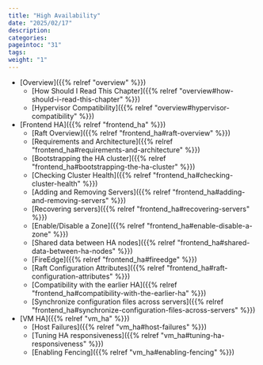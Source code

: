 ```yaml
---
title: "High Availability"
date: "2025/02/17"
description:
categories:
pageintoc: "31"
tags:
weight: "1"
---
```


<a id="high-availability"></a>

<a id="ha"></a>

<!--# High Availability -->

* [Overview]({{% relref "overview" %}})
  * [How Should I Read This Chapter]({{% relref "overview#how-should-i-read-this-chapter" %}})
  * [Hypervisor Compatibility]({{% relref "overview#hypervisor-compatibility" %}})
* [Frontend HA]({{% relref "frontend_ha" %}})
  * [Raft Overview]({{% relref "frontend_ha#raft-overview" %}})
  * [Requirements and Architecture]({{% relref "frontend_ha#requirements-and-architecture" %}})
  * [Bootstrapping the HA cluster]({{% relref "frontend_ha#bootstrapping-the-ha-cluster" %}})
  * [Checking Cluster Health]({{% relref "frontend_ha#checking-cluster-health" %}})
  * [Adding and Removing Servers]({{% relref "frontend_ha#adding-and-removing-servers" %}})
  * [Recovering servers]({{% relref "frontend_ha#recovering-servers" %}})
  * [Enable/Disable a Zone]({{% relref "frontend_ha#enable-disable-a-zone" %}})
  * [Shared data between HA nodes]({{% relref "frontend_ha#shared-data-between-ha-nodes" %}})
  * [FireEdge]({{% relref "frontend_ha#fireedge" %}})
  * [Raft Configuration Attributes]({{% relref "frontend_ha#raft-configuration-attributes" %}})
  * [Compatibility with the earlier HA]({{% relref "frontend_ha#compatibility-with-the-earlier-ha" %}})
  * [Synchronize configuration files across servers]({{% relref "frontend_ha#synchronize-configuration-files-across-servers" %}})
* [VM HA]({{% relref "vm_ha" %}})
  * [Host Failures]({{% relref "vm_ha#host-failures" %}})
  * [Tuning HA responsiveness]({{% relref "vm_ha#tuning-ha-responsiveness" %}})
  * [Enabling Fencing]({{% relref "vm_ha#enabling-fencing" %}})
